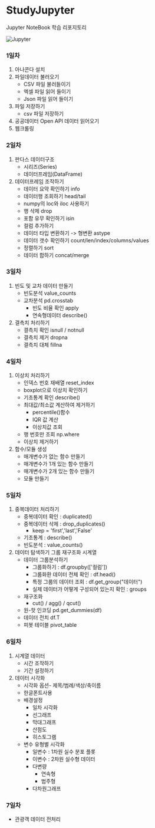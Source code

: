 # StudyJupyter
Jupyter NoteBook 학습 리포지토리


![Jupyter](https://media.vlpt.us/images/seokbin/post/e14f498a-a0b1-4880-9a88-98be38c50267/jupyter_logo_icon_169453.png)

### 1일차
1. 아나콘다 설치
2. 파일데이터 불러오기
	- CSV 파일 불러들이기
	- 엑셀 파일 읽어 들이기
	- Json 파일 읽어 들이기
3. 파일 저장하기
	- csv 파일 저장하기
4.  공공데이터 Open API 데이터 읽어오기
5. 웹크롤링

### 2일차
1. 판다스 데이터구조
	- 시리즈(Series)
	- 데이터프레임(DataFrame)
2. 데이터프레임 조작하기
	- 데이터 요약 확인하기 info
	- 데이터행 조회하기 head/tail
	- numpy의 loc와 iloc 사용하기
	- 행 삭제 drop
	- 포함 유무 확인하기 isin
	- 컬럼 추가하기
	- 데이터 타입 변환하기 -> 형변환 astype
	- 데이터 갯수 확인하기 
	  count/len/index/columns/values
	- 정렬하기 sort
	- 데이터 합하기 concat/merge
	
### 3일차
1. 빈도 및 교차 데이터 만들기
	- 빈도분석 value_counts
	- 교차분석 pd.crosstab
		- 빈도 비율 확인 apply
		- 연속형데이터 describe()
2. 결측치 처리하기
	- 결측치 확인 isnull / notnull
	- 결측치 제거 dropna
	- 결측치 대체 fillna

### 4일차
1. 이상치 처리하기
	- 인덱스 번호 재배열 reset_index
	- boxplot으로 이상치 확인하기
	- 기초통계 확인 describe()
	- 최대값/최소값 계산하여 제거하기
		- percentile()함수
		- IQR 값 계산
		- 이상치값 조회
	- 행 번호만 조회 np.where
	- 이상치 제거하기				
2. 함수/모듈 생성
	- 매개변수가 없는 함수 만들기
	- 매개변수가 1개 있는 함수 만들기
	- 매개변수가 2개 있는 함수 만들기
	- 모듈 만들기
	
### 5일차
1. 중복데이터 처리하기
	- 중복데이터 확인 : duplicated()
	- 중복데이터 삭제 : drop_duplicates()
		- keep = 'first','last','False'
	- 기초통계 : describe()
	- 빈도분석 : value_counts()
2. 데이터 탐색하기 그룹 재구조화 시계열
	- 데이터 그룹분석하기
		- 그룹화하기 : df.groupby(['컬럼'])
		- 그룹화환 데이터 전체 확인 : df.head()
		- 특정 그룹의 데이터 조회 : df.get_group("데이터")
		- 실제 데이터가 어떻게 구성되어 있는지 확인 : groups
	- 재구조화
		- cut() / agg() / qcut()
	- 원-핫 인코딩 pd.get_dummies(df)
	- 데이터 전치 df.T
	- 피봇 테이블 pivot_table
	
### 6일차
1. 시계열 데이터
	- 시간 조작하기
	- 기간 설정하기
2. 데이터 시각화
	- 시각화 옵션- 제목/범례/색상/축이름
	- 한글폰트사용
	- 배경설정
		- 일차 시각화
		- 선그래프
		- 막대그래프
		- 산점도
		- 히스토그램
	- 변수 유형별 시각화
		- 일변수 : 1차원 실수 분포 플롯
		- 이변수 : 2차원 실수형 데이터
		- 다변량
			- 연속형
			- 범주형
		- 다차원그래프

### 7일차
- 관광객 데이터 전처리